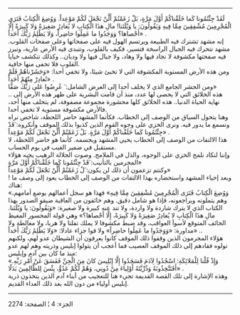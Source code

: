 ------------------------------------------------------------------------

لَقَدْ جِئْتُمُونا كَما خَلَقْناكُمْ أَوَّلَ مَرَّةٍ، بَلْ زَعَمْتُمْ أَلَّنْ نَجْعَلَ لَكُمْ مَوْعِداً. وَوُضِعَ
الْكِتابُ فَتَرَى الْمُجْرِمِينَ مُشْفِقِينَ مِمَّا فِيهِ وَيَقُولُونَ: يا وَيْلَتَنا! مالِ هذَا الْكِتابِ
لا يُغادِرُ صَغِيرَةً وَلا كَبِيرَةً إِلَّا أَحْصاها؟ وَوَجَدُوا ما عَمِلُوا حاضِراً، وَلا يَظْلِمُ رَبُّكَ
أَحَداً» .  
إنه مشهد تشترك فيه الطبيعة ويرتسم الهول فيه على صفحاتها وعلى صفحات
القلوب. مشهد تتحرك فيه الجبال الراسخة فتسير، فكيف بالقلوب، وتتبدى فيه
الأرض عارية، وتبرز فيه صفحتها مكشوفة لا نجاد فيها ولا وهاد، ولا جبال
فيها ولا وديان.. وكذلك تتكشف خبايا القلوب فلا تخفى منها خافية.  
ومن هذه الأرض المستوية المكشوفة التي لا تخبئ شيئا، ولا تخفي أحدا:
«وَحَشَرْناهُمْ فَلَمْ نُغادِرْ مِنْهُمْ أَحَداً» .  
ومن الحشر الجامع الذي لا يخلف أحدا إلى العرض الشامل: َ عُرِضُوا عَلى رَبِّكَ
صَفًّا»  
.. هذه الخلائق التي لا يحصى لها عدد، منذ أن قامت البشرية على ظهر هذه
الأرض إلى نهاية الحياة الدنيا.. هذه الخلائق كلها محشورة مجموعة مصفوفة،
لم يتخلف منها أحد، فالأرض مكشوفة مستوية لا تخفي أحدا.  
وهنا يتحول السياق من الوصف إلى الخطاب. فكأنما المشهد حاضر اللحظة، شاخص
نراه ونسمع ما يدور فيه. ونرى الخزي على وجوه القوم الذين كذبوا بذلك
الموقف وأنكروه: َقَدْ جِئْتُمُونا كَما خَلَقْناكُمْ أَوَّلَ مَرَّةٍ. بَلْ زَعَمْتُمْ أَلَّنْ نَجْعَلَ لَكُمْ
مَوْعِداً» .  
هذا الالتفات من الوصف إلى الخطاب يحيي المشهد ويجسمه. كأنما هو حاضر
اللحظة، لا مستقبل في ضمير الغيب في يوم الحساب.  
وإننا لنكاد نلمح الخزي على الوجوه، والذل في الملامح. وصوت الجلالة الرهيب
يجبه هؤلاء المجرمين بالتأنيب: َقَدْ جِئْتُمُونا كَما خَلَقْناكُمْ أَوَّلَ مَرَّةٍ»  
وكنتم تزعمون أن ذلك لن يكون: َلْ زَعَمْتُمْ أَلَّنْ نَجْعَلَ لَكُمْ مَوْعِداً»  
! وبعد إحياء المشهد واستحضاره بهذا الالتفات من الوصف إلى الخطاب يعود إلى
وصف ما هناك:  
«وَوُضِعَ الْكِتابُ فَتَرَى الْمُجْرِمِينَ مُشْفِقِينَ مِمَّا فِيهِ» فهذا هو سجل أعمالهم يوضع
أمامهم، وهم يتملونه ويراجعونه، فإذا هو شامل دقيق. وهم خائفون من العاقبة
ضيقو الصدور بهذا الكتاب الذي لا يترك شاردة ولا واردة، ولا تند عنه كبيرة
ولا صغيرة: «وَيَقُولُونَ: يا وَيْلَتَنا. مالِ هذَا الْكِتابِ لا يُغادِرُ صَغِيرَةً وَلا كَبِيرَةً،
إِلَّا أَحْصاها؟» وهي قولة المحسور المغيظ الخائف المتوقع لأسوأ العواقب، وقد
ضبط مكشوفا لا يملك تفلتا ولا هربا، ولا مغالطة ولا مداورة: «وَوَجَدُوا ما
عَمِلُوا حاضِراً» ولا قوا جزاء عادلا: «وَلا يَظْلِمُ رَبُّكَ أَحَداً» ..  
هؤلاء المجرمون الذين وقفوا ذلك الموقف كانوا يعرفون أن الشيطان عدو لهم،
ولكنهم تولوه فقادهم إلى ذلك الموقف العصيب فما أعجب أن يتولوا إبليس
وذريته وهم لهم عدو منذ ما كان بين آدم وإبليس:  
«وَإِذْ قُلْنا لِلْمَلائِكَةِ: اسْجُدُوا لِآدَمَ فَسَجَدُوا إِلَّا إِبْلِيسَ كانَ مِنَ الْجِنِّ فَفَسَقَ عَنْ أَمْرِ
رَبِّهِ. أَفَتَتَّخِذُونَهُ وَذُرِّيَّتَهُ أَوْلِياءَ مِنْ دُونِي، وَهُمْ لَكُمْ عَدُوٌّ، بِئْسَ لِلظَّالِمِينَ بَدَلًا»
.  
وهذه الإشارة إلى تلك القصة القديمة تجيء هنا للتعجيب من أبناء آدم الذين
يتخذون ذرية إبليس أولياء من دون الله بعد ذلك العداء القديم.

------------------------------------------------------------------------

الجزء: 4 ¦ الصفحة: 2274

